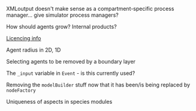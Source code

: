 XMLoutput doesn't make sense as a compartment-specific process manager... give simulator process managers?


How should agents grow? Internal products?


[Licencing info](../Docs/LicenceNotes.md)


Agent radius in 2D, 1D


Selecting agents to be removed by a boundary layer


The `_input` variable in `Event` - is this currently used?


Removing the `modelBuilder` stuff now that it has been/is being replaced by `nodeFactory`


Uniqueness of aspects in species modules
